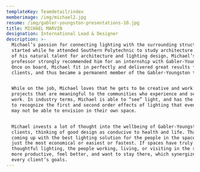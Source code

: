```yaml
---
templateKey: Teamdetail/index
memberimage: /img/michael2.jpg
resume: /img/gabler-youngston-presentations-10.jpg
title: MICHAEL MARVIN
designation: International Lead & Designer
description: >-
  Michael’s passion for connecting lighting with the surrounding structure
  started while he attended Southern Polytechnic to study architecture. Because
  of his natural talent for architecture and lighting design, Michael’s
  professor strongly recommended him for an internship with Gabler-Youngston.
  Once on board, Michael fit in perfectly and delivered great results for
  clients, and thus became a permanent member of the Gabler-Youngston team.


  While on the job, Michael loves that he gets to be creative and work on
  projects that are meaningful to the communities who experience and see his
  work. In industry terms, Michael is able to “see” light, and has the ability
  to recognize the first and second order effects of lighting that even clients
  may not be able to envision in their own space.


  Michael invests a lot of thought into the wellbeing of Gabler-Youngston’s
  clients, thinking of good design as conducive to health and life. That means
  coming up with the best lighting solution for the people in the space, not
  just the most economical or easiest or fastest. If spaces have truly good and
  thoughtful lighting, the people working, living, or visiting in the spaces are
  more productive, feel better, and want to stay there, which synergizes with
  every client’s goals.
---
```


